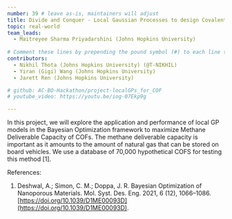 ```yaml
---
number: 39 # leave as-is, maintainers will adjust
title: Divide and Conquer - Local Gaussian Processes to design Covalent Organic Frameworks for Methane Deliverable Capacity
topic: real-world
team_leads:
  - Maitreyee Sharma Priyadarshini (Johns Hopkins University)
    
# Comment these lines by prepending the pound symbol (#) to each line to hide these elements
contributors:
  - Nikhil Thota (Johns Hopkins University) (@T-NIKHIL)
  - Yiran (Gigi) Wang (Johns Hopkins University)
  - Jarett Ren (Johns Hopkins University)

# github: AC-BO-Hackathon/project-localGPs_for_COF
# youtube_video: https://youtu.be/iog-07Ekp9g

---
```


In this project, we will explore the application and performance of local GP models in the 
Bayesian Optimization framework to maximize Methane Deliverable Capacity of COFs. The
methane deliverable capacity is important as it amounts to the amount of natural
gas that can be stored on board vehicles. We use a database of 70,000 hypothetical
COFS for testing this method [1]. 

References:

1. Deshwal, A.; Simon, C. M.; Doppa, J. R. Bayesian Optimization of Nanoporous Materials. Mol. Syst. Des. Eng. 2021, 6 (12), 1066–1086. [https://doi.org/10.1039/D1ME00093D](https://doi.org/10.1039/D1ME00093D).

